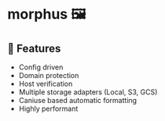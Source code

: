 # morphus 🖼

## 🌈 Features

- Config driven
- Domain protection
- Host verification
- Multiple storage adapters (Local, S3, GCS)
- Caniuse based automatic formatting
- Highly performant

